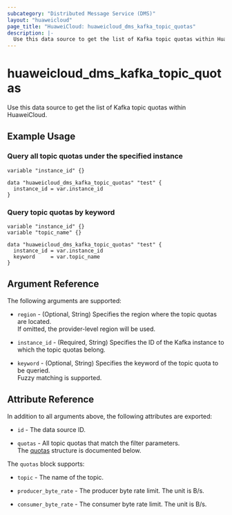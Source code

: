 ```yaml
---
subcategory: "Distributed Message Service (DMS)"
layout: "huaweicloud"
page_title: "HuaweiCloud: huaweicloud_dms_kafka_topic_quotas"
description: |-
  Use this data source to get the list of Kafka topic quotas within HuaweiCloud.
---
```


# huaweicloud_dms_kafka_topic_quotas

Use this data source to get the list of Kafka topic quotas within HuaweiCloud.

## Example Usage

### Query all topic quotas under the specified instance

```hcl
variable "instance_id" {}

data "huaweicloud_dms_kafka_topic_quotas" "test" {
  instance_id = var.instance_id
}
```

### Query topic quotas by keyword

```hcl
variable "instance_id" {}
variable "topic_name" {}

data "huaweicloud_dms_kafka_topic_quotas" "test" {
  instance_id = var.instance_id
  keyword     = var.topic_name
}

```

## Argument Reference

The following arguments are supported:

* `region` - (Optional, String) Specifies the region where the topic quotas are located.  
  If omitted, the provider-level region will be used.

* `instance_id` - (Required, String) Specifies the ID of the Kafka instance to which the topic quotas belong.

* `keyword` - (Optional, String) Specifies the keyword of the topic quota to be queried.  
  Fuzzy matching is supported.

## Attribute Reference

In addition to all arguments above, the following attributes are exported:

* `id` - The data source ID.

* `quotas` - All topic quotas that match the filter parameters.  
  The [quotas](#kafka_topic_quotas_attr) structure is documented below.

<a name="kafka_topic_quotas_attr"></a>
The `quotas` block supports:

* `topic` - The name of the topic.

* `producer_byte_rate` - The producer byte rate limit. The unit is B/s.

* `consumer_byte_rate` - The consumer byte rate limit. The unit is B/s.
